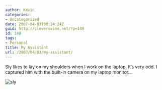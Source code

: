 ```yaml
---
author: Kevin
categories:
- Uncategorized
date: 2007-04-03T08:24:24Z
guid: http://cleverswine.net/?p=148
id: 148
tags:
- Personal
title: My Assistant
url: /2007/04/03/my-assistant/
---
```


Sly likes to lay on my shoulders when I work on the laptop. It&#8217;s very odd. I captured him with the built-in camera on my laptop monitor&#8230;

<img id="image149" src="https://i0.wp.com/blog.cleverswine.net/wp-content/uploads/2007/04/sly.JPG?w=840" alt="sly" data-recalc-dims="1" />